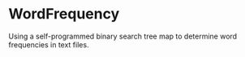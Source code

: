 # WordFrequency
Using a self-programmed binary search tree map to determine word frequencies in text files.
